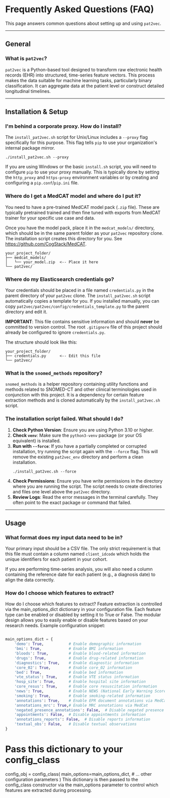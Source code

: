 # Frequently Asked Questions (FAQ)

This page answers common questions about setting up and using `pat2vec`.

---

## General

### What is `pat2vec`?

`pat2vec` is a Python-based tool designed to transform raw electronic health records (EHR) into structured, time-series feature vectors. This process makes the data suitable for machine learning tasks, particularly binary classification. It can aggregate data at the patient level or construct detailed longitudinal timelines.

---

## Installation & Setup

### I'm behind a corporate proxy. How do I install?

The `install_pat2vec.sh` script for Unix/Linux includes a `--proxy` flag specifically for this purpose. This flag tells `pip` to use your organization's internal package mirror.

```shell
./install_pat2vec.sh --proxy
```

If you are using Windows or the basic `install.sh` script, you will need to configure `pip` to use your proxy manually. This is typically done by setting the `http_proxy` and `https-proxy` environment variables or by creating and configuring a `pip.conf`/`pip.ini` file.

### Where do I get a MedCAT model and where do I put it?

You need to have a pre-trained MedCAT model pack (`.zip` file). These are typically pretrained trained and then fine tuned with exports from MedCAT trainer for your specific use case and data.

Once you have the model pack, place it in the `medcat_models/` directory, which should be in the same parent folder as your `pat2vec` repository clone. The installation script creates this directory for you. See https://github.com/CogStack/MedCAT.

```
your_project_folder/
├── medcat_models/
│   └── your_model.zip  <-- Place it here
└── pat2vec/
```

### Where do my Elasticsearch credentials go?

Your credentials should be placed in a file named `credentials.py` in the parent directory of your `pat2vec` clone. The `install_pat2vec.sh` script automatically copies a template for you. If you installed manually, you can copy `pat2vec/pat2vec/config/credentials_template.py` to the parent directory and edit it.

**IMPORTANT**: This file contains sensitive information and should **never** be committed to version control. The root `.gitignore` file of this project should already be configured to ignore `credentials.py`.

The structure should look like this:
```
your_project_folder/
├── credentials.py      <-- Edit this file
└── pat2vec/
```

### What is the `snomed_methods` repository?

`snomed_methods` is a helper repository containing utility functions and methods related to SNOMED-CT and other clinical terminologies used in conjunction with this project. It is a dependency for certain feature extraction methods and is cloned automatically by the `install_pat2vec.sh` script.

### The installation script failed. What should I do?

1.  **Check Python Version**: Ensure you are using Python 3.10 or higher.
2.  **Check `venv`**: Make sure the `python3-venv` package (or your OS equivalent) is installed.
3.  **Run with `--force`**: If you have a partially completed or corrupted installation, try running the script again with the `--force` flag. This will remove the existing `pat2vec_env` directory and perform a clean installation.
    ```shell
    ./install_pat2vec.sh --force
    ```
4.  **Check Permissions**: Ensure you have write permissions in the directory where you are running the script. The script needs to create directories and files one level above the `pat2vec` directory.
5.  **Review Logs**: Read the error messages in the terminal carefully. They often point to the exact package or command that failed.

---

## Usage

### What format does my input data need to be in?

Your primary input should be a CSV file. The only strict requirement is that this file must contain a column named `client_idcode` which holds the unique identifiers for each patient in your cohort.

If you are performing time-series analysis, you will also need a column containing the reference date for each patient (e.g., a diagnosis date) to align the data correctly.

### How do I choose which features to extract?

How do I choose which features to extract?
Feature extraction is controlled via the main_options_dict dictionary in your configuration file. Each feature type can be enabled or disabled by setting it to True or False. The modular design allows you to easily enable or disable features based on your research needs.
Example configuration snippet:


```python

main_options_dict = {
    'demo': True,           # Enable demographic information
    'bmi': True,            # Enable BMI information
    'bloods': True,         # Enable blood-related information
    'drugs': True,          # Enable drug-related information
    'diagnostics': True,    # Enable diagnostic information
    'core_02': True,        # Enable core_02 information
    'bed': True,            # Enable bed information
    'vte_status': True,     # Enable VTE status information
    'hosp_site': True,      # Enable hospital site information
    'core_resus': True,     # Enable core resuscitation information
    'news': True,           # Enable NEWS (National Early Warning Score)
    'smoking': True,        # Enable smoking-related information
    'annotations': True,    # Enable EPR document annotations via MedCat
    'annotations_mrc': True,# Enable MRC annotations via MedCat
    'negated_presence_annotations': False,  # Disable negated presence annotations
    'appointments': False,  # Disable appointments information
    'annotations_reports': False,  # Disable reports information
    'textual_obs': False,   # Disable textual observations
}
```
# Pass this dictionary to your config_class
config_obj = config_class(
    main_options=main_options_dict,
    # ... other configuration parameters
)
This dictionary is then passed to the config_class constructor via the main_options parameter to control which features are extracted during processing.
